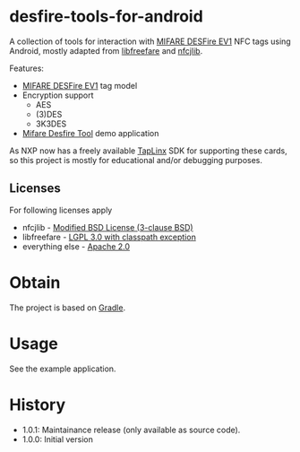 # desfire-tools-for-android
A collection of tools for interaction with [MIFARE DESFire EV1] NFC tags using Android, mostly adapted from [libfreefare] and [nfcjlib].

Features:
  * [MIFARE DESFire EV1] tag model
  * Encryption support
    * AES
    * (3)DES 
    * 3K3DES
  * [Mifare Desfire Tool] demo application

As NXP now has a freely available [TapLinx] SDK for supporting these cards, so this project is mostly for educational and/or debugging purposes.

## Licenses
For following licenses apply

  * nfcjlib - [Modified BSD License (3-clause BSD)]
  * libfreefare - [LGPL 3.0 with classpath exception]
  * everything else - [Apache 2.0]

# Obtain
The project is based on [Gradle].

# Usage
See the example application.

# History
 - 1.0.1: Maintainance release (only available as source code).
 - 1.0.0: Initial version

[Gradle]:                               https://gradle.org/
[Apache 2.0]:          		            http://www.apache.org/licenses/LICENSE-2.0.html
[issue-tracker]:       		            https://github.com/skjolber/desfire-tools-for-android/issues
[Modified BSD License (3-clause BSD)]:  nfcjlib/LICENSE
[LGPL 3.0 with classpath exception]:    libfreefare/LICENSE
[Mifare Desfire Tool]:          		https://play.google.com/store/apps/details?id=com.skjolberg.mifare.desfiretool&hl=no
[TapLinx]:                              https://www.mifare.net/en/products/tools/taplinx/
[MIFARE DESFire EV1]:                   https://en.wikipedia.org/wiki/MIFARE#MIFARE_DESFire_EV1_(previously_called_DESFire8)
[libfreefare]:                          https://github.com/nfc-tools/libfreefare
[nfcjlib]:                              https://github.com/Andrade/nfcjlib

